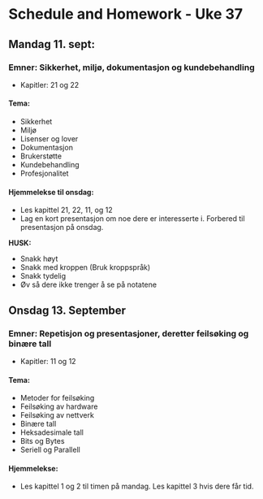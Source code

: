 # Schedule and Homework - Uke 37

## Mandag 11. sept:
### Emner: Sikkerhet, miljø, dokumentasjon og kundebehandling
- Kapitler: 21 og 22

#### Tema:
- Sikkerhet
- Miljø
- Lisenser og lover
- Dokumentasjon
- Brukerstøtte
- Kundebehandling
- Profesjonalitet

#### Hjemmelekse til onsdag:
- Les kapittel 21, 22, 11, og 12
- Lag en kort presentasjon om noe dere er interesserte i. Forbered til presentasjon på onsdag.

**HUSK:**
- Snakk høyt
- Snakk med kroppen (Bruk kroppspråk)
- Snakk tydelig
- Øv så dere ikke trenger å se på notatene

## Onsdag 13. September
### Emner: Repetisjon og presentasjoner, deretter feilsøking og binære tall
- Kapitler: 11 og 12

#### Tema:
- Metoder for feilsøking
- Feilsøking av hardware
- Feilsøking av nettverk
- Binære tall
- Heksadesimale tall
- Bits og Bytes
- Seriell og Parallell

#### Hjemmelekse:
- Les kapittel 1 og 2 til timen på mandag. Les kapittel 3 hvis dere får tid.
